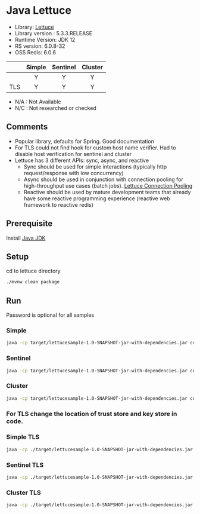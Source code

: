 
# Java Lettuce 
* Library: [Lettuce](https://github.com/lettuce-io/lettuce-core)
* Library version : 5.3.3.RELEASE
* Runtime Version: JDK 12
* RS version: 6.0.8-32
* OSS Redis: 6.0.6

|     | Simple | Sentinel| Cluster|
|:--- |:---:   |:---:    |:---:   |
|     | Y      | Y       | Y      |
| TLS | Y      | Y       | Y      | 

* N/A : Not Available
* N/C : Not researched or checked
## Comments
* Popular library, defaults for Spring. Good documentation
* For TLS could not find hook for custom host name verifier. Had to disable host verification for sentinel and cluster
* Lettuce has 3 different APIs: sync, async, and reactive
   * Sync should be used for simple interactions (typically http request/response with low concurrency)
   * Async should be used in conjunction with connection pooling for high-throughput use cases (batch jobs). [Lettuce Connection Pooling](https://github.com/lettuce-io/lettuce-core/wiki/Connection-Pooling#connection-pool-support)
   * Reactive should be used by mature development teams that already have some reactive programming experience (reactive web framework to reactive redis)

## Prerequisite
Install [Java JDK](https://openjdk.java.net/install/index.html)

## Setup
cd to lettuce directory
```bash
./mvnw clean package
```

## Run
Password is optional for all samples

### Simple
```bash
java -cp target/lettucesample-1.0-SNAPSHOT-jar-with-dependencies.jar com.rl.sample.lettuce.Simple host port password
```

### Sentinel
```bash
java -cp target/lettucesample-1.0-SNAPSHOT-jar-with-dependencies.jar com.rl.sample.lettuce.Sentinel sentinelhost port  service password
```

### Cluster
```bash
java -cp target/lettucesample-1.0-SNAPSHOT-jar-with-dependencies.jar com.rl.sample.lettuce.Cluster node port password 
```
### For TLS change the location of trust store and key store in code. 

### Simple TLS
```bash
java -cp ./target/lettucesample-1.0-SNAPSHOT-jar-with-dependencies.jar com.rl.sample.lettuce.SimpleTLS host port password
```
### Sentinel TLS
```bash
java -cp ./target/lettucesample-1.0-SNAPSHOT-jar-with-dependencies.jar com.rl.sample.lettuce.SentinelTLS sentinelhost port  service password
```
### Cluster TLS
```bash
java -cp ./target/lettucesample-1.0-SNAPSHOT-jar-with-dependencies.jar com.rl.sample.lettuce.ClusterTLS node port password
```
